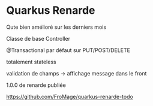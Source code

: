 # Quarkus Renarde

Qute bien amélioré sur les derniers mois

Classe de base Controller

@Transactional par défaut sur PUT/POST/DELETE

totalement stateless

validation de champs -> affichage message dans le front


1.0.0 de renarde publiée


https://github.com/FroMage/quarkus-renarde-todo
